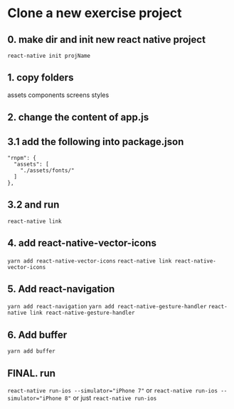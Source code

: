 # Clone a new exercise project

## 0. make dir and init new react native  project
`react-native init projName`

## 1. copy folders

assets
components
screens
styles

## 2. change the content of app.js


## 3.1 add the following into package.json

    "rnpm": {
      "assets": [
        "./assets/fonts/"
      ]
    },

## 3.2 and run

`react-native link`


## 4. add react-native-vector-icons

`yarn add react-native-vector-icons`
`react-native link react-native-vector-icons`


## 5. Add react-navigation

`yarn add react-navigation`
`yarn add react-native-gesture-handler`
`react-native link react-native-gesture-handler`

## 6. Add buffer

`yarn add buffer`


## FINAL. run

`react-native run-ios --simulator="iPhone 7"`
or
`react-native run-ios --simulator="iPhone 8"`
or just
`react-native run-ios`